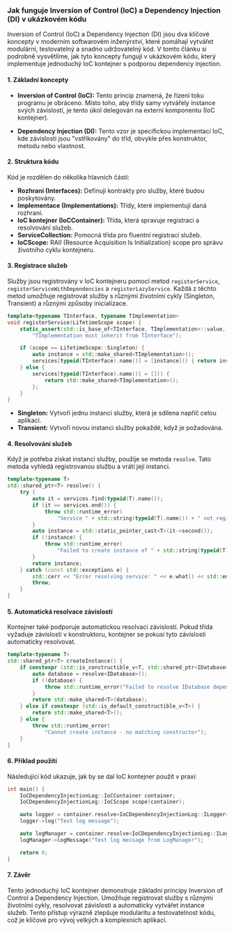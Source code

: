 ### Jak funguje Inversion of Control (IoC) a Dependency Injection (DI) v ukázkovém kódu

Inversion of Control (IoC) a Dependency Injection (DI) jsou dva klíčové koncepty v moderním softwarovém inženýrství, které pomáhají vytvářet modulární, testovatelný a snadno udržovatelný kód. V tomto článku si podrobně vysvětlíme, jak tyto koncepty fungují v ukázkovém kódu, který implementuje jednoduchý IoC kontejner s podporou dependency injection.

#### 1. **Základní koncepty**

- **Inversion of Control (IoC):** Tento princip znamená, že řízení toku programu je obráceno. Místo toho, aby třídy samy vytvářely instance svých závislostí, je tento úkol delegován na externí komponentu (IoC kontejner).

- **Dependency Injection (DI):** Tento vzor je specifickou implementací IoC, kde závislosti jsou "vstřikovány" do tříd, obvykle přes konstruktor, metodu nebo vlastnost.

#### 2. **Struktura kódu**

Kód je rozdělen do několika hlavních částí:

- **Rozhraní (Interfaces):** Definují kontrakty pro služby, které budou poskytovány.
- **Implementace (Implementations):** Třídy, které implementují daná rozhraní.
- **IoC kontejner (IoCContainer):** Třída, která spravuje registraci a resolvování služeb.
- **ServiceCollection:** Pomocná třída pro fluentní registraci služeb.
- **IoCScope:** RAII (Resource Acquisition Is Initialization) scope pro správu životního cyklu kontejneru.

#### 3. **Registrace služeb**

Služby jsou registrovány v IoC kontejneru pomocí metod `registerService`, `registerServiceWithDependencies` a `registerLazyService`. Každá z těchto metod umožňuje registrovat služby s různými životními cykly (Singleton, Transient) a různými způsoby inicializace.

```cpp
template<typename TInterface, typename TImplementation>
void registerService(LifetimeScope scope) {
    static_assert(std::is_base_of<TInterface, TImplementation>::value,
        "TImplementation must inherit from TInterface");

    if (scope == LifetimeScope::Singleton) {
        auto instance = std::make_shared<TImplementation>();
        services[typeid(TInterface).name()] = [instance]() { return instance; };
    } else {
        services[typeid(TInterface).name()] = []() {
            return std::make_shared<TImplementation>();
        };
    }
}
```

- **Singleton:** Vytvoří jednu instanci služby, která je sdílena napříč celou aplikací.
- **Transient:** Vytvoří novou instanci služby pokaždé, když je požadována.

#### 4. **Resolvování služeb**

Když je potřeba získat instanci služby, použije se metoda `resolve`. Tato metoda vyhledá registrovanou službu a vrátí její instanci.

```cpp
template<typename T>
std::shared_ptr<T> resolve() {
    try {
        auto it = services.find(typeid(T).name());
        if (it == services.end()) {
            throw std::runtime_error(
                "Service " + std::string(typeid(T).name()) + " not registered");
        }
        auto instance = std::static_pointer_cast<T>(it->second());
        if (!instance) {
            throw std::runtime_error(
                "Failed to create instance of " + std::string(typeid(T).name()));
        }
        return instance;
    } catch (const std::exception& e) {
        std::cerr << "Error resolving service: " << e.what() << std::endl;
        throw;
    }
}
```

#### 5. **Automatická resolvace závislostí**

Kontejner také podporuje automatickou resolvaci závislostí. Pokud třída vyžaduje závislosti v konstruktoru, kontejner se pokusí tyto závislosti automaticky resolvovat.

```cpp
template<typename T>
std::shared_ptr<T> createInstance() {
    if constexpr (std::is_constructible_v<T, std::shared_ptr<IDatabase>>) {
        auto database = resolve<IDatabase>();
        if (!database) {
            throw std::runtime_error("Failed to resolve IDatabase dependency");
        }
        return std::make_shared<T>(database);
    } else if constexpr (std::is_default_constructible_v<T>) {
        return std::make_shared<T>();
    } else {
        throw std::runtime_error(
            "Cannot create instance - no matching constructor");
    }
}
```

#### 6. **Příklad použití**

Následující kód ukazuje, jak by se dal IoC kontejner použít v praxi:

```cpp
int main() {
    IoCDependencyInjectionLog::IoCContainer container;
    IoCDependencyInjectionLog::IoCScope scope(container);

    auto logger = container.resolve<IoCDependencyInjectionLog::ILogger>();
    logger->log("Test log message");

    auto logManager = container.resolve<IoCDependencyInjectionLog::ILogManager>();
    logManager->logMessage("Test log message from LogManager");

    return 0;
}
```

#### 7. **Závěr**

Tento jednoduchý IoC kontejner demonstruje základní principy Inversion of Control a Dependency Injection. Umožňuje registrovat služby s různými životními cykly, resolvovat závislosti a automaticky vytvářet instance služeb. Tento přístup výrazně zlepšuje modularitu a testovatelnost kódu, což je klíčové pro vývoj velkých a komplexních aplikací.